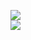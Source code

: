 [![](https://img.shields.io/badge/Made%20With-Github%20Spray-lightgrey.svg?style=for-the-badge&logo=github)](https://github.com/Annihil/github-spray#756)  
[![](https://i.imgur.com/2DrTn0Z.gif)](https://github.com/Annihil/github-spray)